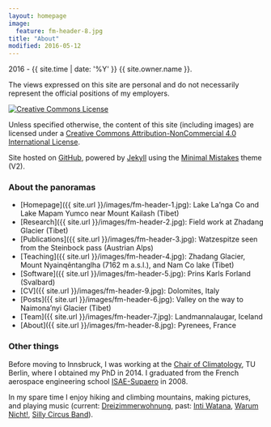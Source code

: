 ```yaml
---
layout: homepage
image:
  feature: fm-header-8.jpg
title: "About"
modified: 2016-05-12
---
```


<span><i class="fa fa-creative-commons"></i> 2016 - {{ site.time | date: '%Y' }} {{ site.owner.name }}.</span>

The views expressed on this site are personal and do not necessarily represent the official positions of my employers.

<a rel="license" href="http://creativecommons.org/licenses/by-nc/4.0/"><img alt="Creative Commons License" style="border-width:0" src="https://i.creativecommons.org/l/by-nc/4.0/88x31.png" /></a><br />

Unless specified otherwise, the content of this site (including images) are licensed under a [Creative Commons Attribution-NonCommercial 4.0 International License](http://creativecommons.org/licenses/by-nc/4.0/).

Site hosted on <a href="https://pages.github.com/" rel="nofollow"> GitHub</a>, powered by <a href="http://jekyllrb.com" rel="nofollow"> Jekyll</a> using the <a href="https://mademistakes.com/work/minimal-mistakes-jekyll-theme/" rel="nofollow">Minimal Mistakes</a> theme (V2).

### About the panoramas
* [Homepage]({{ site.url }}/images/fm-header-1.jpg): Lake La’nga Co and Lake Mapam Yumco near Mount Kailash (Tibet)
* [Research]({{ site.url }}/images/fm-header-2.jpg): Field work at Zhadang Glacier (Tibet)
* [Publications]({{ site.url }}/images/fm-header-3.jpg): Watzespitze seen from the Steinbock pass (Austrian Alps)
* [Teaching]({{ site.url }}/images/fm-header-4.jpg): Zhadang Glacier, Mount Nyainqêntanglha (7162 m a.s.l.), and Nam Co lake (Tibet)
* [Software]({{ site.url }}/images/fm-header-5.jpg): Prins Karls Forland (Svalbard)
* [CV]({{ site.url }}/images/fm-header-9.jpg): Dolomites, Italy
* [Posts]({{ site.url }}/images/fm-header-6.jpg): Valley on the way to Naimona’nyi Glacier (Tibet)
* [Team]({{ site.url }}/images/fm-header-7.jpg): Landmannalaugar, Iceland
* [About]({{ site.url }}/images/fm-header-8.jpg): Pyrenees, France

### Other things

Before moving to Innsbruck, I was working at the
[Chair of Climatology](http://www.klima.tu-berlin.de/index.php?show=home_start&lan=en/),
TU Berlin, where I obtained my PhD in 2014.
I graduated from the French aerospace engineering school
[ISAE-Supaero](http://www.isae.fr/en) in 2008.

In my spare time I enjoy hiking and climbing mountains, making pictures, and
playing music (current: [Dreizimmerwohnung](http://dreizimmerwohnung.info/), past: [Inti Watana](https://www.jamendo.com/artist/348758/inti-watana/albums), [Warum Nicht!](http://wnband.wixsite.com/warum-nicht), [Silly Circus Band](http://sillycircusband.bandcamp.com/)).
